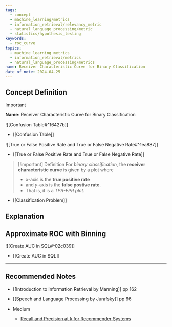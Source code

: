 ```yaml
---
tags:
  - concept
  - machine_learning/metrics
  - information_retrieval/relevancy_metric
  - natural_language_processing/metric
  - statistics/hypothesis_testing
keywords:
  - roc_curve
topics:
  - machine_learning_metrics
  - information_retrieval/metrics
  - natural_language_processing/metrics
name: Receiver Characteristic Curve for Binary Classification
date of note: 2024-04-25
---
```

## Concept Definition

>[!important]
>**Name**: Receiver Characteristic Curve for Binary Classification

![[Confusion Table#^16427b]]

- [[Confusion Table]]

![[True or False Positive Rate and True or False Negative Rate#^1ea887]]

- [[True or False Positive Rate and True or False Negative Rate]]

>[!important] Definition
>For *binary classification*, the **receiver characteristic curve** is given by a plot where
>- $x$-axis is the **true positive rate**
>- and $y$-axis is the **false postive rate**.
>- That is, it is a *TPR-FPR plot*.  

- [[Classification Problem]]



## Explanation



## Approximate ROC with Binning

![[Create AUC in SQL#^02c039]]

- [[Create AUC in SQL]]







-----------
##  Recommended Notes


- [[Introduction to Information Retrieval by Manning]] pp 162
- [[Speech and Language Processing by Jurafsky]] pp 66

- Medium
	- [Recall and Precision at k for Recommender Systems](https://medium.com/@m_n_malaeb/recall-and-precision-at-k-for-recommender-systems-618483226c54)